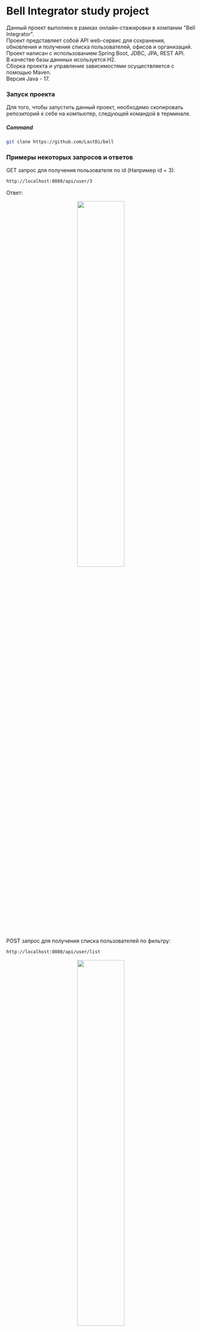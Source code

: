 # Bell Integrator study project
Данный проект выполнен в рамках онлайн-стажировки в компании "Bell Integrator". <br/>
Проект представляет собой API web-сервис для сохранения, обновления и получения списка пользователей, офисов и организаций. <br/>
Проект написан с использованием Spring Boot, JDBC, JPA, REST API. <br/>
В качестве базы даннных исользуется H2. <br/>
Сборка проекта и управление зависимостями осуществляется с помощью Maven. <br/>
Версия Java - 17. <br/>

### Запуск проекта
Для того, чтобы запустить данный проект, необходимо скопировать репозиторий к себе на компьютер, 
следующей командой в терминале.
##### Command
```bash
git clone https://github.com/LastDi/bell
```

### Примеры некоторых запросов и ответов
GET запрос для получения пользователя по id (Например id = 3):
```bash
http://localhost:8080/api/user/3
```
Ответ: 
<br/>
<p align="center">
  <img src="https://i.ibb.co/mqsyC8V/img.png" width="50%" height="50%"/>
</p>

POST запрос для получения списка пользователей по фильтру:
```bash
http://localhost:8080/api/user/list
```
<p align="center">
  <img src="https://i.ibb.co/RTC31hP/img-1.png" width="50%" height="50%"/>
</p>
<br/>
Ответ: 
<br/>
<p align="center">
  <img src="https://i.ibb.co/RSsfqXB/img-2.png" width="50%" height="50%"/>
</p>

POST запрос для сохранения офиса
```bash
http://localhost:8080/api/office/save
```
<p align="center">
  <img src="https://i.ibb.co/9tNY646/img-3.png" width="50%" height="50%"/>
</p>
<br/>
Ответ: 
<br/>
<p align="center">
  <img src="https://i.ibb.co/BzXWm95/img-4.png" width="50%" height="50%"/>
</p>

POST запрос для обновления данных организации
```bash
http://localhost:8080/api/organization/update
```
<p align="center">
  <img src="https://i.ibb.co/vhZyhD8/img-5.png" width="50%" height="50%"/>
</p>
<br/>
Ответ:
<br/>
<p align="center">
  <img src="https://i.ibb.co/nL0sRqL/img-6.png" width="50%" height="50%"/>
</p>
<br/>

Далее перечислены все доступные запросы: <br/>
### GET запросы
##### для получения элемента по его id (вместо {id} указать нужное значение id)
```bash
http://localhost:8080/api/user/{id}
```
```bash
http://localhost:8080/api/office/{id}
```
```bash
http://localhost:8080/api/organization/{id}
```

##### список доступных типов документов и гражданств (стран)
```bash
http://localhost:8080/api/docs
```
```bash
http://localhost:8080/api/countries
```

### POST запросы
##### для получения списка по фильтру
```bash
http://localhost:8080/api/user/list
```
```bash
http://localhost:8080/api/office/list
```
```bash
http://localhost:8080/api/organization/list
```
##### для сохранения элемента в базе
```bash
http://localhost:8080/api/user/save
```
```bash
http://localhost:8080/api/office/save
```
```bash
http://localhost:8080/api/organization/save
```
##### для обновления данных
```bash
http://localhost:8080/api/user/update
```
```bash
http://localhost:8080/api/office/update
```
```bash
http://localhost:8080/api/organization/update
```